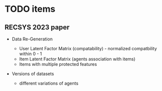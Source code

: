 # TODO items


## RECSYS 2023 paper
* Data Re-Generation
  * User Latent Factor Matrix (compatability) - normalized compatbility within 0 - 1
  * Item Latent Factor Matrix (agents association with items)
  * Items with multiple protected features


* Versions of datasets
  * different variations of agents

